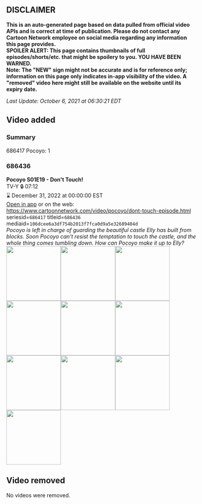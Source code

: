 ## DISCLAIMER
**This is an auto-generated page based on data pulled from official video APIs and is correct at time of publication. Please do not contact any Cartoon Network employee on social media regarding any information this page provides.**  
**SPOILER ALERT: This page contains thumbnails of full episodes/shorts/etc. that might be spoilery to you. YOU HAVE BEEN WARNED.**  
**Note: The "NEW" sign might not be accurate and is for reference only; information on this page only indicates in-app visibility of the video. A "removed" video here might still be available on the website until its expiry date.**  

_Last Update: October 6, 2021 at 06:30:21 EDT_
## Video added
### Summary
686417 Pocoyo: 1  
### 686436
**Pocoyo S01E19 - Don't Touch!**  
TV-Y 🔒 07:12  
⌛ December 31, 2022 at 00:00:00 EST  
[Open in app](https://cnvideo.sercomkc.org/redirector.html?type=cnapp&seriesid=1000000000093702&titleid=686436&mediaid=106dcee6a3df754b2013f7fca0d9a5e32689404d) or on the web: https://www.cartoonnetwork.com/video/pocoyo/dont-touch-episode.html  
seriesid=`686417` titleid=`686436` mediaid=`106dcee6a3df754b2013f7fca0d9a5e32689404d`  
_Pocoyo is left in charge of guarding the beautiful castle Elly has built from blocks. Soon Pocoyo can't resist the temptation to touch the castle, and the whole thing comes tumbling down. How can Pocoyo make it up to Elly?_  
<a href="https://s3.amazonaws.com/cartoonorchestrator/686436_001_1280x720.jpg"><img src="https://s3.amazonaws.com/cartoonorchestrator/686436_001_640x360.jpg" height="144px" /></a><a href="https://s3.amazonaws.com/cartoonorchestrator/686436_002_1280x720.jpg"><img src="https://s3.amazonaws.com/cartoonorchestrator/686436_002_640x360.jpg" height="144px" /></a><a href="https://s3.amazonaws.com/cartoonorchestrator/686436_003_1280x720.jpg"><img src="https://s3.amazonaws.com/cartoonorchestrator/686436_003_640x360.jpg" height="144px" /></a><a href="https://s3.amazonaws.com/cartoonorchestrator/686436_004_1280x720.jpg"><img src="https://s3.amazonaws.com/cartoonorchestrator/686436_004_640x360.jpg" height="144px" /></a><a href="https://s3.amazonaws.com/cartoonorchestrator/686436_005_1280x720.jpg"><img src="https://s3.amazonaws.com/cartoonorchestrator/686436_005_640x360.jpg" height="144px" /></a><a href="https://s3.amazonaws.com/cartoonorchestrator/686436_006_1280x720.jpg"><img src="https://s3.amazonaws.com/cartoonorchestrator/686436_006_640x360.jpg" height="144px" /></a><a href="https://s3.amazonaws.com/cartoonorchestrator/686436_007_1280x720.jpg"><img src="https://s3.amazonaws.com/cartoonorchestrator/686436_007_640x360.jpg" height="144px" /></a><a href="https://s3.amazonaws.com/cartoonorchestrator/686436_008_1280x720.jpg"><img src="https://s3.amazonaws.com/cartoonorchestrator/686436_008_640x360.jpg" height="144px" /></a><a href="https://s3.amazonaws.com/cartoonorchestrator/686436_009_1280x720.jpg"><img src="https://s3.amazonaws.com/cartoonorchestrator/686436_009_640x360.jpg" height="144px" /></a><a href="https://s3.amazonaws.com/cartoonorchestrator/686436_010_1280x720.jpg"><img src="https://s3.amazonaws.com/cartoonorchestrator/686436_010_640x360.jpg" height="144px" /></a>
## Video removed
No videos were removed.  
